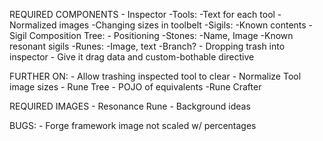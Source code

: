 


REQUIRED COMPONENTS
	- Inspector
		-Tools:
			-Text for each tool
			-Normalized images
				-Changing sizes in toolbelt
		-Sigils:
			-Known contents
			-Sigil Composition Tree:
				- Positioning
		-Stones:
			-Name, Image
			-Known resonant sigils
		-Runes:
			-Image, text
			-Branch?
	- Dropping trash into inspector
		- Give it drag data and custom-bothable directive


FURTHER ON:
	- Allow trashing inspected tool to clear
	- Normalize Tool image sizes
	- Rune Tree
	- POJO of equivalents
	-Rune Crafter

REQUIRED IMAGES
	- Resonance Rune
	- Background ideas

BUGS:
	- Forge framework image not scaled w/ percentages